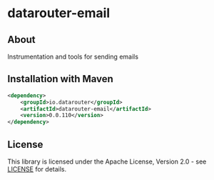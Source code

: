 # datarouter-email
## About
Instrumentation and tools for sending emails

## Installation with Maven

```xml
<dependency>
	<groupId>io.datarouter</groupId>
	<artifactId>datarouter-email</artifactId>
	<version>0.0.110</version>
</dependency>
```

## License

This library is licensed under the Apache License, Version 2.0 - see [LICENSE](../LICENSE) for details.
